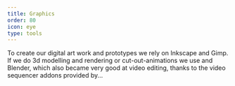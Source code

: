 ```yaml
---
title: Graphics
order: 80
icon: eye
type: tools
---
```


To create our digital art work and prototypes we rely on Inkscape and Gimp. If we do 3d modelling and rendering or cut-out-animations we use and Blender, which also became very good at video editing, thanks to the video sequencer addons provided by...

